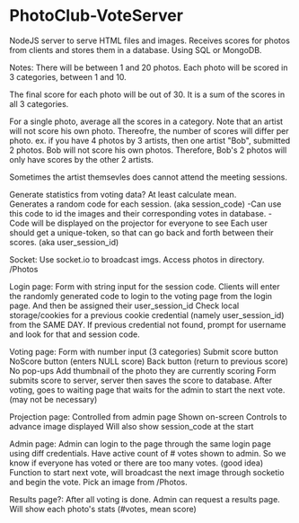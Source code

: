 # PhotoClub-VoteServer

NodeJS server to serve HTML files and images.
Receives scores for photos from clients and stores them in a database. Using SQL or MongoDB.

Notes:
There will be between 1 and 20 photos.
Each photo will be scored in 3 categories, between 1 and 10.

The final score for each photo will be out of 30.  It is a sum of the scores in all 3 categories.

For a single photo, average all the scores in a category.  Note that an artist will not score his own photo.  Thereofre, the number of scores will differ per photo.  ex.  if you have 4 photos by 3 artists, then one artist "Bob", submitted 2 photos.  Bob will not score his own photos.  Therefore, Bob's 2 photos will only have scores by the other 2 artists.

Sometimes the artist themsevles does cannot attend the meeting sessions.

Generate statistics from voting data? At least calculate mean.  
Generates a random code for each session. (aka session_code)
	-Can use this code to id the images and their corresponding votes in database.
	- Code will be displayed on the projector for everyone to see
Each user should get a unique-token, so that can go back and forth between their scores. (aka user_session_id)

Socket:
Use socket.io to broadcast imgs.
Access photos in directory. /Photos

Login page: 
Form with string input for the session code.
Clients will enter the randomly generated code to login to the voting page from the login page.
And then be assigned their user_session_id
Check local storage/cookies for a previous cookie credential (namely user_session_id) from the SAME DAY.  If previous credential not found, prompt for username and look for that and session code.

Voting page:
Form with number input (3 categories)
Submit score button
NoScore button (enters NULL score)
Back button (return to previous score)
No pop-ups
Add thumbnail of the photo they are currently scoring
Form submits score to server, server then saves the score to database.
After voting, goes to waiting page that waits for the admin to start the next vote.  (may not be necessary)

Projection page:
Controlled from admin page
Shown on-screen
Controls to advance image displayed
Will also show session_code at the start


Admin page:
Admin can login to the page through the same login page using diff credentials.
Have active count of # votes shown to admin. So we know if everyone has voted or there are too many votes.  (good idea)
Function to start next vote, will broadcast the next image through socketio and begin the vote.
Pick an image from /Photos.

Results page?:
After all voting is done. Admin can request a results page.
Will show each photo's stats (#votes, mean score)
